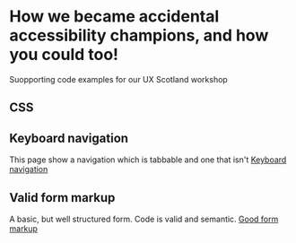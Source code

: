 # How we became accidental accessibility champions, and how you could too!
Suopporting code examples for our UX Scotland workshop

## CSS

## Keyboard navigation
This page show a navigation which is tabbable and one that isn't
[Keyboard navigation](https://gbbns.github.io/ux-scotland-2018.github.io/02-keyboard/01-keyboard-nav.html)

## Valid form markup
A basic, but well structured form. Code is valid and semantic.
[Good form markup](https://gbbns.github.io/ux-scotland-2018.github.io/03-valid/01-good-markup.html)
